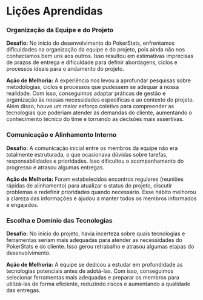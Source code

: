 # Lições Aprendidas

### Organização da Equipe e do Projeto

**Desafio:** No início do desenvolvimento do PokerStats, enfrentamos dificuldades na organização da equipe e do projeto, pois ainda não nos conhecíamos bem uns aos outros. Isso resultou em estimativas imprecisas de prazos de entrega e dificuldade para definir abordagens, ciclos e processos ideais para o andamento do projeto.  

**Ação de Melhoria:** A experiência nos levou a aprofundar pesquisas sobre metodologias, ciclos e processos que pudessem se adequar à nossa realidade. Com isso, conseguimos adaptar práticas de gestão e organização às nossas necessidades específicas e ao contexto do projeto. Além disso, houve um maior esforço coletivo para compreender as tecnologias que poderiam atender às demandas do cliente, aumentando o conhecimento técnico do time e tornando as decisões mais assertivas.  

### Comunicação e Alinhamento Interno

**Desafio:** A comunicação inicial entre os membros da equipe não era totalmente estruturada, o que ocasionava dúvidas sobre tarefas, responsabilidades e prioridades. Isso dificultou o acompanhamento do progresso e atrasou algumas entregas.  

**Ação de Melhoria:** Foram estabelecidos encontros regulares (reuniões rápidas de alinhamento) para atualizar o status do projeto, discutir problemas e redefinir prioridades quando necessário. Esse hábito melhorou a clareza das informações e ajudou a manter todos os membros informados e engajados.  

### Escolha e Domínio das Tecnologias

**Desafio:** No início do projeto, havia incerteza sobre quais tecnologias e ferramentas seriam mais adequadas para atender as necessidades do PokerStats e do cliente. Isso gerou retrabalho e atrasou algumas etapas do desenvolvimento.  

**Ação de Melhoria:** A equipe se dedicou a estudar em profundidade as tecnologias potenciais antes de adotá-las. Com isso, conseguimos selecionar ferramentas mais adequadas e preparar os membros para utilizá-las de forma eficiente, reduzindo riscos e aumentando a qualidade das entregas.  
